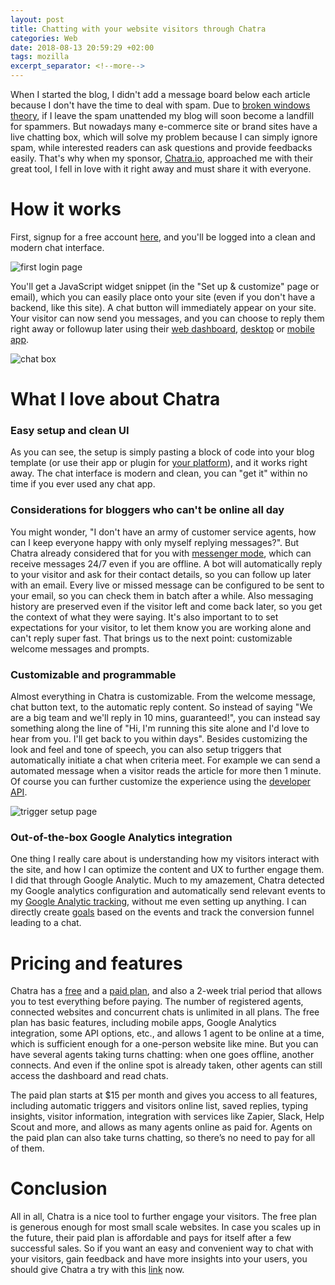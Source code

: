 ```yaml
---
layout: post
title: Chatting with your website visitors through Chatra
categories: Web
date: 2018-08-13 20:59:29 +02:00
tags: mozilla
excerpt_separator: <!--more-->
---
```


When I started the blog, I didn't add a message board below each article because I don't have the time to deal with spam. Due to [broken windows theory][broken_window], if I leave the spam unattended my blog will soon become a landfill for spammers. But nowadays many e-commerce site or brand sites have a live chatting box, which will solve my problem because I can simply ignore spam, while interested readers can ask questions and provide feedbacks easily. That's why when my sponsor, [Chatra.io][chatra], approached me with their great tool, I fell in love with it right away and must share it with everyone.

<!--more-->

# How it works
First, signup for a free account [here][signup], and you'll be logged into a clean and modern chat interface. 

![first login page][chat_page]

You'll get a JavaScript widget snippet (in the "Set up & customize" page or email), which you can easily place onto your site (even if you don't have a backend, like this site). A chat button will immediately appear on your site. Your visitor can now send you messages, and you can choose to reply them right away or followup later using their [web dashboard][web], [desktop][app] or [mobile app][app].

![chat box][chat_box]


# What I love about Chatra

### Easy setup and clean UI
As you can see, the setup is simply pasting a block of code into your blog template (or use their app or plugin for [your platform][cms]), and it works right away. The chat interface is modern and clean, you can "get it" within no time if you ever used any chat app.

### Considerations for bloggers who can't be online all day
You might wonder, "I don't have an army of customer service agents, how can I keep everyone happy with only myself replying messages?". But Chatra already considered that for you with [messenger mode][messenger], which can receive messages 24/7 even if you are offline. A bot will automatically reply to your visitor and ask for their contact details, so you can follow up later with an email. Every live or missed message can be configured to be sent to your email, so you can check them in batch after a while. Also messaging history are preserved even if the visitor left and come back later, so you get the context of what they were saying. It's also important to to set expectations for your visitor, to let them know you are working alone and can't reply super fast. That brings us to the next point: customizable welcome messages and prompts. 

### Customizable and programmable
Almost everything in Chatra is customizable. From the welcome message, chat button text, to the automatic reply content. So instead of saying "We are a big team and we'll reply in 10 mins, guaranteed!", you can instead say something along the line of "Hi, I'm running this site alone and I'd love to hear from you.  I'll get back to you within days". Besides customizing the look and feel and tone of speech, you can also setup triggers that automatically initiate a chat when criteria meet. For example we can send a automated message when a visitor reads the article for more then 1 minute. Of course you can further customize the experience using the [developer API][api].

![trigger setup page][trigger]

### Out-of-the-box Google Analytics integration
One thing I really care about is understanding how my visitors interact with the site, and how I can optimize the content and UX to further engage them. I did that through Google Analytic. Much to my amazement, Chatra detected my Google analytics configuration and automatically send relevant events to my [Google Analytic tracking][google_analytics], without me even setting up anything. I can directly create [goals][goal] based on the events and track the conversion funnel leading to a chat. 

# Pricing and features
Chatra has a [free][plan] and a [paid plan][plan], and also a 2-week trial period that allows you to test everything before paying. The number of registered agents, connected websites and concurrent chats is unlimited in all plans. 
The free plan has basic features, including mobile apps, Google Analytics integration, some API options, etc., and allows 1 agent to be online at a time, which is sufficient enough for a one-person website like mine. But you can have several agents taking turns chatting: when one goes offline, another connects. And even if the online spot is already taken, other agents can still access the dashboard and read chats. 

The paid plan starts at $15 per month and gives you access to all features, including automatic triggers and visitors online list, saved replies, typing insights, visitor information, integration with services like Zapier, Slack, Help Scout and more, and allows as many agents online as paid for. Agents on the paid plan can also take turns chatting, so there’s no need to pay for all of them.

# Conclusion

All in all, Chatra is a nice tool to further engage your visitors. The free plan is generous enough for most small scale websites. In case you scales up in the future, their paid plan is affordable and pays for itself after a few successful sales. So if you want an easy and convenient way to chat with your visitors, gain feedback and have more insights into your users, you should give Chatra a try with this [link][signup] now.

[api]: https://chatra.io/help/api/?partnerId=3Leg7HgLErPj4Fy6v
[broken_window]: https://en.wikipedia.org/wiki/Broken_windows_theory
[chatra]: https://chatra.io/?partnerId=3Leg7HgLErPj4Fy6v
[cms]: https://chatra.io/help/cms/?partnerId=3Leg7HgLErPj4Fy6v
[goal]: https://support.google.com/analytics/answer/1012040 
[messenger]: https://chatra.io/messenger/?partnerId=3Leg7HgLErPj4Fy6v
[signup]: https://app.chatra.io/?enroll=&partnerId=3Leg7HgLErPj4Fy6v
[app]: https://chatra.io/apps/?partnerId=3Leg7HgLErPj4Fy6v 
[plan]: https://chatra.io/plans/?partnerId=3Leg7HgLErPj4Fy6v
[web]: https://app.chatra.io/?partnerId=3Leg7HgLErPj4Fy6v
[google_analytics]: https://chatra.io/help/analytics/?partnerId=3Leg7HgLErPj4Fy6v

[chat_page]: {{site_url}}/blog_assets/chatra/chat_page.png
[chat_box]: {{site_url}}/blog_assets/chatra/chat_box.png
[trigger]: {{site_url}}/blog_assets/chatra/trigger.png
